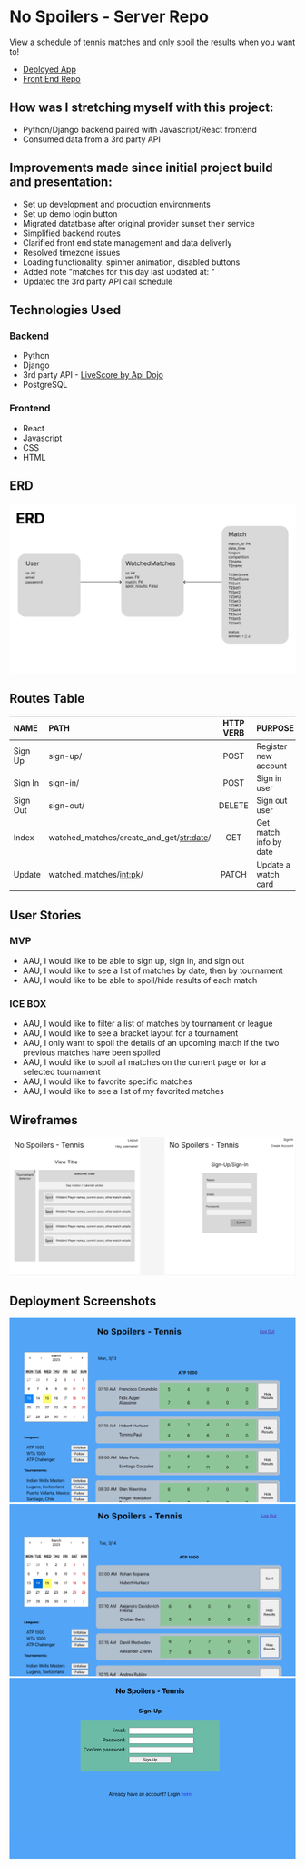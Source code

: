 # No Spoilers - Server Repo
View a schedule of tennis matches and only spoil the results when you want to! 

- [Deployed App](https://no-spoilers-tennis-client.onrender.com/)
- [Front End Repo](https://github.com/dwindleduck/no-spoilers-tennis-client)

## How was I stretching myself with this project:
- Python/Django backend paired with Javascript/React frontend
- Consumed data from a 3rd party API

## Improvements made since initial project build and presentation:
- Set up development and production environments
- Set up demo login button
- Migrated datatbase after original provider sunset their service
- Simplified backend routes
- Clarified front end state management and data deliverly
- Resolved timezone issues
- Loading functionality: spinner animation, disabled buttons
- Added note "matches for this day last updated at: "
- Updated the 3rd party API call schedule

## Technologies Used
### Backend
- Python
- Django
- 3rd party API - [LiveScore by Api Dojo](https://rapidapi.com/apidojo/api/livescore6)
- PostgreSQL

### Frontend
- React
- Javascript
- CSS
- HTML

## ERD
![Entity Relationship Diagram](./assets/tennis-ERD.png)

## Routes Table
| NAME    |         PATH                               | HTTP VERB |        PURPOSE              |
| :---    |    :----                                   |   :---:   |        :----                |
| Sign Up | sign-up/                                   | POST      | Register new account        |
| Sign In | sign-in/                                   | POST      | Sign in user                |
| Sign Out| sign-out/                                  | DELETE    | Sign out user               |
| Index   | watched_matches/create_and_get/<str:date>/ | GET       | Get match info by date      |
| Update  | watched_matches/<int:pk>/                  | PATCH     | Update a watch card         |

## User Stories
### MVP
- AAU, I would like to be able to sign up, sign in, and sign out
- AAU, I would like to see a list of matches by date, then by tournament
- AAU, I would like to be able to spoil/hide results of each match

### ICE BOX
- AAU, I would like to filter a list of matches by tournament or league
- AAU, I would like to see a bracket layout for a tournament
- AAU, I only want to spoil the details of an upcoming match if the two previous matches have been spoiled
- AAU, I would like to spoil all matches on the current page or for a selected tournament
- AAU, I would like to favorite specific matches
- AAU, I would like to see a list of my favorited matches

## Wireframes
![Wireframes](./assets/no-spoilers-Wireframes.png)

## Deployment Screenshots
![Wireframes](./assets/past-2days.png)
![Wireframes](./assets/past-1day.png)
![Wireframes](./assets/authPage.png)